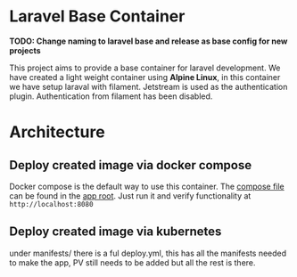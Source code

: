 # Laravel Base Container

**TODO: Change naming to laravel base and release as base config for new projects**

This project aims to provide a base container for laravel development. We have created a light weight container using **Alpine Linux**, in this container we have setup laraval with filament. Jetstream is used as the authentication plugin. Authentication from filament has been disabled.

# Architecture


## Deploy created image via docker compose

Docker compose is the default way to use this container. The [compose file](./website/docker-compose.yaml) can be found in the [app root](./website). Just run it and verify functionality at ``http://localhost:8080``

## Deploy created image via kubernetes

under manifests/ there is a ful deploy.yml, this has all the manifests needed to make the app, PV still needs to be added but all the rest is there.
